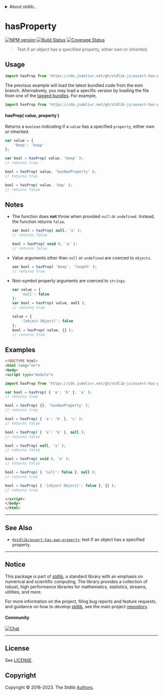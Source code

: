 <!--

@license Apache-2.0

Copyright (c) 2018 The Stdlib Authors.

Licensed under the Apache License, Version 2.0 (the "License");
you may not use this file except in compliance with the License.
You may obtain a copy of the License at

   http://www.apache.org/licenses/LICENSE-2.0

Unless required by applicable law or agreed to in writing, software
distributed under the License is distributed on an "AS IS" BASIS,
WITHOUT WARRANTIES OR CONDITIONS OF ANY KIND, either express or implied.
See the License for the specific language governing permissions and
limitations under the License.

-->


<details>
  <summary>
    About stdlib...
  </summary>
  <p>We believe in a future in which the web is a preferred environment for numerical computation. To help realize this future, we've built stdlib. stdlib is a standard library, with an emphasis on numerical and scientific computation, written in JavaScript (and C) for execution in browsers and in Node.js.</p>
  <p>The library is fully decomposable, being architected in such a way that you can swap out and mix and match APIs and functionality to cater to your exact preferences and use cases.</p>
  <p>When you use stdlib, you can be absolutely certain that you are using the most thorough, rigorous, well-written, studied, documented, tested, measured, and high-quality code out there.</p>
  <p>To join us in bringing numerical computing to the web, get started by checking us out on <a href="https://github.com/stdlib-js/stdlib">GitHub</a>, and please consider <a href="https://opencollective.com/stdlib">financially supporting stdlib</a>. We greatly appreciate your continued support!</p>
</details>

# hasProperty

[![NPM version][npm-image]][npm-url] [![Build Status][test-image]][test-url] [![Coverage Status][coverage-image]][coverage-url] <!-- [![dependencies][dependencies-image]][dependencies-url] -->

> Test if an object has a specified property, either own or inherited.



<section class="usage">

## Usage

```javascript
import hasProp from 'https://cdn.jsdelivr.net/gh/stdlib-js/assert-has-property@esm/index.mjs';
```
The previous example will load the latest bundled code from the esm branch. Alternatively, you may load a specific version by loading the file from one of the [tagged bundles](https://github.com/stdlib-js/assert-has-property/tags). For example,

```javascript
import hasProp from 'https://cdn.jsdelivr.net/gh/stdlib-js/assert-has-property@v0.1.1-esm/index.mjs';
```

#### hasProp( value, property )

Returns a `boolean` indicating if a `value` has a specified `property`, either own or inherited.

```javascript
var value = {
    'beep': 'boop'
};

var bool = hasProp( value, 'beep' );
// returns true

bool = hasProp( value, 'hasOwnProperty' );
// returns true

bool = hasProp( value, 'bap' );
// returns false
```

</section>

<!-- /.usage -->

<section class="notes">

## Notes

-   The function does **not** throw when provided `null` or `undefined`. Instead, the function returns `false`.

    ```javascript
    var bool = hasProp( null, 'a' );
    // returns false

    bool = hasProp( void 0, 'a' );
    // returns false
    ```

-   Value arguments other than `null` or `undefined` are coerced to `objects`.

    ```javascript
    var bool = hasProp( 'beep', 'length' );
    // returns true
    ```

-   Non-symbol property arguments are coerced to `strings`.

    ```javascript
    var value = {
        'null': false
    };
    var bool = hasProp( value, null );
    // returns true

    value = {
        '[object Object]': false
    };
    bool = hasProp( value, {} );
    // returns true
    ```

</section>

<!-- /.notes -->

<section class="examples">

## Examples

<!-- eslint-disable object-curly-newline, object-curly-spacing -->

<!-- eslint no-undef: "error" -->

```html
<!DOCTYPE html>
<html lang="en">
<body>
<script type="module">

import hasProp from 'https://cdn.jsdelivr.net/gh/stdlib-js/assert-has-property@esm/index.mjs';

var bool = hasProp( { 'a': 'b' }, 'a' );
// returns true

bool = hasProp( {}, 'hasOwnProperty' );
// returns true

bool = hasProp( { 'a': 'b' }, 'c' );
// returns false

bool = hasProp( { 'a': 'b' }, null );
// returns false

bool = hasProp( null, 'a' );
// returns false

bool = hasProp( void 0, 'a' );
// returns false

bool = hasProp( { 'null': false }, null );
// returns true

bool = hasProp( { '[object Object]': false }, {} );
// returns true

</script>
</body>
</html>
```

</section>

<!-- /.examples -->

<!-- Section for related `stdlib` packages. Do not manually edit this section, as it is automatically populated. -->

<section class="related">

* * *

## See Also

-   <span class="package-name">[`@stdlib/assert-has-own-property`][@stdlib/assert/has-own-property]</span><span class="delimiter">: </span><span class="description">test if an object has a specified property.</span>

</section>

<!-- /.related -->

<!-- Section for all links. Make sure to keep an empty line after the `section` element and another before the `/section` close. -->


<section class="main-repo" >

* * *

## Notice

This package is part of [stdlib][stdlib], a standard library with an emphasis on numerical and scientific computing. The library provides a collection of robust, high performance libraries for mathematics, statistics, streams, utilities, and more.

For more information on the project, filing bug reports and feature requests, and guidance on how to develop [stdlib][stdlib], see the main project [repository][stdlib].

#### Community

[![Chat][chat-image]][chat-url]

---

## License

See [LICENSE][stdlib-license].


## Copyright

Copyright &copy; 2016-2023. The Stdlib [Authors][stdlib-authors].

</section>

<!-- /.stdlib -->

<!-- Section for all links. Make sure to keep an empty line after the `section` element and another before the `/section` close. -->

<section class="links">

[npm-image]: http://img.shields.io/npm/v/@stdlib/assert-has-property.svg
[npm-url]: https://npmjs.org/package/@stdlib/assert-has-property

[test-image]: https://github.com/stdlib-js/assert-has-property/actions/workflows/test.yml/badge.svg?branch=v0.1.1
[test-url]: https://github.com/stdlib-js/assert-has-property/actions/workflows/test.yml?query=branch:v0.1.1

[coverage-image]: https://img.shields.io/codecov/c/github/stdlib-js/assert-has-property/main.svg
[coverage-url]: https://codecov.io/github/stdlib-js/assert-has-property?branch=main

<!--

[dependencies-image]: https://img.shields.io/david/stdlib-js/assert-has-property.svg
[dependencies-url]: https://david-dm.org/stdlib-js/assert-has-property/main

-->

[chat-image]: https://img.shields.io/gitter/room/stdlib-js/stdlib.svg
[chat-url]: https://app.gitter.im/#/room/#stdlib-js_stdlib:gitter.im

[stdlib]: https://github.com/stdlib-js/stdlib

[stdlib-authors]: https://github.com/stdlib-js/stdlib/graphs/contributors

[umd]: https://github.com/umdjs/umd
[es-module]: https://developer.mozilla.org/en-US/docs/Web/JavaScript/Guide/Modules

[deno-url]: https://github.com/stdlib-js/assert-has-property/tree/deno
[umd-url]: https://github.com/stdlib-js/assert-has-property/tree/umd
[esm-url]: https://github.com/stdlib-js/assert-has-property/tree/esm
[branches-url]: https://github.com/stdlib-js/assert-has-property/blob/main/branches.md

[stdlib-license]: https://raw.githubusercontent.com/stdlib-js/assert-has-property/main/LICENSE

<!-- <related-links> -->

[@stdlib/assert/has-own-property]: https://github.com/stdlib-js/assert-has-own-property/tree/esm

<!-- </related-links> -->

</section>

<!-- /.links -->
